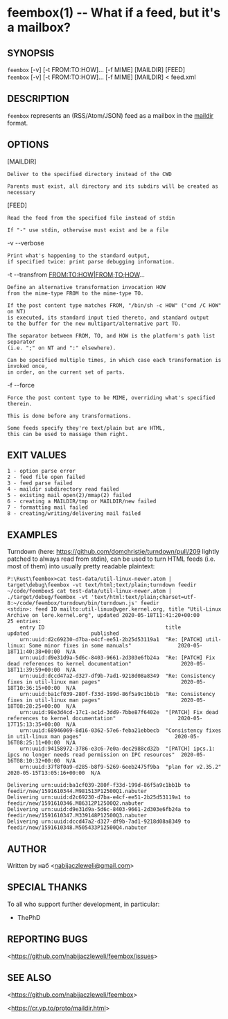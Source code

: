 feembox(1) -- What if a feed, but it's a mailbox?
=================================================

## SYNOPSIS

`feembox` [-v] [-t FROM:TO:HOW]... [-f MIME] [MAILDIR] [FEED]<br />
`feembox` [-v] [-t FROM:TO:HOW]... [-f MIME] [MAILDIR] < feed.xml

## DESCRIPTION

`feembox` represents an (RSS/Atom/JSON) feed as a mailbox in the [maildir](https://cr.yp.to/proto/maildir.html) format.

## OPTIONS

  [MAILDIR]

    Deliver to the specified directory instead of the CWD

    Parents must exist, all directory and its subdirs will be created as necessary

  [FEED]

    Read the feed from the specified file instead of stdin

    If "-" use stdin, otherwise must exist and be a file

  -v --verbose

    Print what's happening to the standard output,
    if specified twice: print parse debugging information.

  -t --transfrom <FROM:TO:HOW|FROM;TO;HOW>...

    Define an alternative transformation invocation HOW
    from the mime-type FROM to the mime-type TO.

    If the post content type matches FROM, "/bin/sh -c HOW" ("cmd /C HOW" on NT)
    is executed, its standard input tied thereto, and standard output
    to the buffer for the new multipart/alternative part TO.

    The separator between FROM, TO, and HOW is the platform's path list separator
    (i.e. ";" on NT and ":" elsewhere).

    Can be specified multiple times, in which case each transformation is invoked once,
    in order, on the current set of parts.

  -f --force <MIME>

    Force the post content type to be MIME, overriding what's specified therein.

    This is done before any transformations.

    Some feeds specify they're text/plain but are HTML,
    this can be used to massage them right.

## EXIT VALUES

    1 - option parse error
    2 - feed file open failed
    3 - feed parse failed
    4 - maildir subdirectory read failed
    5 - existing mail open(2)/mmap(2) failed
    6 - creating a MAILDIR/tmp or MAILDIR/new failed
    7 - formatting mail failed
    8 - creating/writing/delivering mail failed

## EXAMPLES

  Turndown (here: https://github.com/domchristie/turndown/pull/209 lightly patched to always read from stdin),
  can be used to turn HTML feeds (i.e. most of them) into usually pretty readable plaintext:

    P:\Rust\feembox>cat test-data/util-linux-newer.atom |   target\debug\feembox -vt text/html;text/plain;turndown feedir
    ~/code/feembox$ cat test-data/util-linux-newer.atom | ./target/debug/feembox -vt 'text/html:text/plain;charset=utf-8:~/code/feembox/turndown/bin/turndown.js' feedir
    <stdin>: feed ID mailto:util-linux@vger.kernel.org, title "Util-Linux Archive on lore.kernel.org", updated 2020-05-18T11:41:20+00:00
    25 entries:
        entry ID                                       title                                                                    updated                    published
        urn:uuid:d2c69230-d7ba-e4cf-ee51-2b25d53119a1  "Re: [PATCH] util-linux: Some minor fixes in some manuals"               2020-05-18T11:40:38+00:00  N/A
        urn:uuid:d9e31d9a-5d6c-8403-9661-2d303e6fb24a  "Re: [PATCH] Fix dead references to kernel documentation"                2020-05-18T11:39:59+00:00  N/A
        urn:uuid:dccd47a2-d327-df9b-7ad1-9218d08a8349  "Re: Consistency fixes in util-linux man pages"                          2020-05-18T10:36:15+00:00  N/A
        urn:uuid:ba1cf039-280f-f33d-199d-86f5a9c1bb1b  "Re: Consistency fixes in util-linux man pages"                          2020-05-18T08:28:25+00:00  N/A
        urn:uuid:98e3d4cd-17c1-ac1d-3dd9-7bbe87f6402e  "[PATCH] Fix dead references to kernel documentation"                    2020-05-17T15:13:35+00:00  N/A
        urn:uuid:68946069-8d16-0362-57e6-feba21ebbecb  "Consistency fixes in util-linux man pages"                              2020-05-16T08:25:11+00:00  N/A
        urn:uuid:94158972-3786-e3c6-7e0a-dec2988cd32b  "[PATCH] ipcs.1: ipcs no longer needs read permission on IPC resources"  2020-05-16T08:10:32+00:00  N/A
        urn:uuid:37f8f0a9-d285-b8f9-5269-6eeb2475f9ba  "plan for v2.35.2"                                                       2020-05-15T13:05:16+00:00  N/A

    Delivering urn:uuid:ba1cf039-280f-f33d-199d-86f5a9c1bb1b to feedir/new/1591610344.M981513P12500Q1.nabuter
    Delivering urn:uuid:d2c69230-d7ba-e4cf-ee51-2b25d53119a1 to feedir/new/1591610346.M86312P12500Q2.nabuter
    Delivering urn:uuid:d9e31d9a-5d6c-8403-9661-2d303e6fb24a to feedir/new/1591610347.M339148P12500Q3.nabuter
    Delivering urn:uuid:dccd47a2-d327-df9b-7ad1-9218d08a8349 to feedir/new/1591610348.M505433P12500Q4.nabuter

## AUTHOR

Written by наб &lt;<nabijaczleweli@gmail.com>&gt;

## SPECIAL THANKS

To all who support further development, in particular:

  * ThePhD

## REPORTING BUGS

&lt;<https://github.com/nabijaczleweli/feembox/issues>&gt;

## SEE ALSO

&lt;<https://github.com/nabijaczleweli/feembox>&gt;

&lt;<https://cr.yp.to/proto/maildir.html>&gt;
